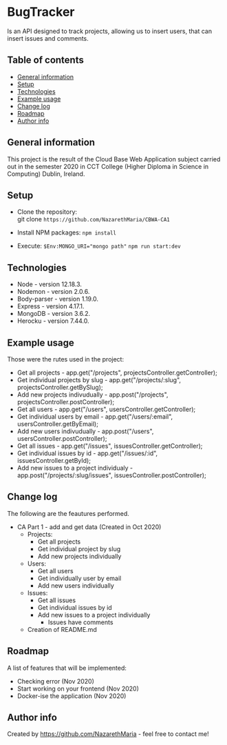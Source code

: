 # BugTracker
Is an API designed to track projects, allowing us to insert users, that can insert issues and comments.   

## Table of contents
* [General information](#general-information)
* [Setup](#Setup)
* [Technologies](#Technologies)
* [Example usage](#Example-usage)
* [Change log](#Change-log)
* [Roadmap](#Roadmap)
* [Author info](#Author-info)

## General information
This project is the result of the Cloud Base Web Application subject carried out in the semester 2020 in CCT College (Higher Diploma in Science in Computing) Dublin, Ireland. 

## Setup
* Clone the repository:  
git clone  `https://github.com/NazarethMaria/CBWA-CA1`

* Install NPM packages: 
`npm install`

* Execute: 
`$Env:MONGO_URI="mongo path"`
`npm run start:dev`

## Technologies
* Node - version 12.18.3.
* Nodemon - version 2.0.6.
* Body-parser - version 1.19.0.
* Express - version 4.17.1.
* MongoDB - version 3.6.2.
* Herocku - version 7.44.0.  

## Example usage
Those were the rutes used in the project:
* Get all projects - app.get("/projects", projectsController.getController);
* Get individual projects by slug - app.get("/projects/:slug", projectsController.getBySlug);
* Add new projects indivudually - app.post("/projects", projectsController.postController);
* Get all users - app.get("/users", usersController.getController);
* Get individual users by email - app.get("/users/:email", usersController.getByEmail);
* Add new users indivudually - app.post("/users", usersController.postController);
* Get all issues - app.get("/issues", issuesController.getController);
* Get individual issues by id - app.get("/issues/:id", issuesController.getById);
* Add new issues to a project individualy - app.post("/projects/:slug/issues", issuesController.postController);

## Change log 
The following are the feautures performed.
* CA Part 1 - add and get data (Created in Oct 2020)
  - Projects: 
    - Get all projects
    - Get individual project by slug
    - Add new projects individually
  - Users:
    - Get all users
    - Get individually user by email
    - Add new users individually
  - Issues:
    - Get all issues
    - Get individual issues by id
    - Add new issues to a project individually
      - Issues have comments
  - Creation of README.md

## Roadmap
A list of features that will be implemented:
* Checking error (Nov 2020) 
* Start working on your frontend (Nov 2020)
* Docker-ise the application (Nov 2020)

## Author info
Created by https://github.com/NazarethMaria - feel free to contact me! 
